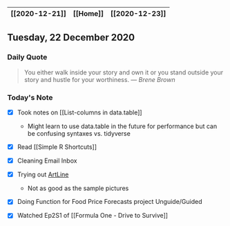 | [[2020-12-21]] | [[Home]] | [[2020-12-23]] |
| :------------: | :------: | :------------: |

## Tuesday, 22 December 2020

### Daily Quote
> You either walk inside your story and own it or you stand outside your story and hustle for your worthiness.
> &mdash; <cite>Brene Brown</cite>

### Today's Note

- [x] Took notes on [[List-columns in data.table]]
	- Might learn to use data.table in the future for performance but can be confusing syntaxes vs. tidyverse
- [x] Read [[Simple R Shortcuts]]
- [x] Cleaning Email Inbox
- [x] Trying out [ArtLine](https://github.com/vijishmadhavan/ArtLine)
	- Not as good as the sample pictures
- [x] Doing Function for Food Price Forecasts project Unguide/Guided
- [x] Watched Ep2S1 of [[Formula One - Drive to Survive]]

